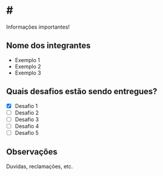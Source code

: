 # #<Numero da Esquipe>

Informações importantes!

## Nome dos integrantes

- Exemplo 1
- Exemplo 2
- Exemplo 3

## Quais desafios estão sendo entregues?

- [x] Desafio 1
- [ ] Desafio 2
- [ ] Desafio 3
- [ ] Desafio 4
- [ ] Desafio 5

## Observações
Duvidas, reclamações, etc.